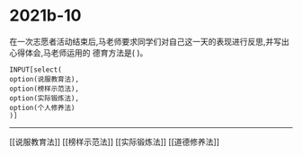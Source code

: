 # 2021b-10
在一次志愿者活动结束后,马老师要求同学们对自己这一天的表现进行反思,并写出心得体会,马老师运用的
德育方法是( )。
```meta-bind
INPUT[select(
option(说服教育法),
option(榜样示范法),
option(实际锻炼法),
option(个人修养法)
)]
```

---

[[说服教育法]]
[[榜样示范法]]
[[实际锻炼法]]
[[道德修养法]]
